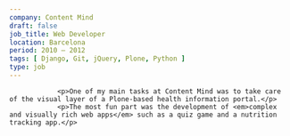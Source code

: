 ```yaml
---
company: Content Mind
draft: false
job_title: Web Developer
location: Barcelona
period: 2010 — 2012
tags: [ Django, Git, jQuery, Plone, Python ]
type: job
---
```


                <p>One of my main tasks at Content Mind was to take care of the visual layer of a Plone-based health information portal.</p>
                <p>The most fun part was the development of <em>complex and visually rich web apps</em> such as a quiz game and a nutrition tracking app.</p>
